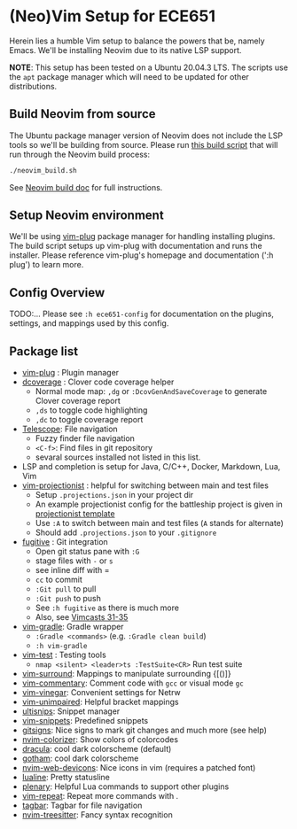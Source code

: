 # (Neo)Vim Setup for ECE651
Herein lies a humble Vim setup to balance the powers that be, namely Emacs.
We'll be installing Neovim due to its native LSP support.

__NOTE__: This setup has been tested on a Ubuntu 20.04.3 LTS. The scripts use the `apt`
package manager which will need to be updated for other distributions.

## Build Neovim from source
The Ubuntu package manager version of Neovim does not include the LSP tools so we'll be building from source.
Please run [this build script](./neovim_build.sh)  that will run through the Neovim build process:
```sh
./neovim_build.sh
```
See [Neovim build doc](https://github.com/neovim/neovim/wiki/Building-Neovim#build-prerequisites) for full instructions.

## Setup Neovim environment
We'll be using [vim-plug](https://github.com/junegunn/vim-plug) package manager
for handling installing plugins. The build script setups up vim-plug with
documentation and runs the installer. Please reference vim-plug's homepage and
documentation (':h plug') to learn more.

## Config Overview
TODO:...
Please see `:h ece651-config` for documentation on the plugins, settings, and
mappings used by this config.

## Package list
- [vim-plug](https://github.com/junegunn/vim-plug) : Plugin manager
- [dcoverage](https://github.com/rwl93/dcoverage) : Clover code coverage helper
    - Normal mode map: `,dg` or `:DcovGenAndSaveCoverage` to generate Clover coverage report
    - `,ds` to toggle code highlighting
    - `,dc` to toggle coverage report
- [Telescope](https://github.com/nvim-telescope/telescope.nvim): File navigation
    - Fuzzy finder file navigation
    - `<C-f>`: Find files in git repository
    - sevaral sources installed not listed in this list.
- LSP and completion is setup for Java, C/C++, Docker, Markdown, Lua, Vim
- [vim-projectionist](https://github.com/tpope/vim-projectionist) : helpful for switching between main and test files
    - Setup `.projections.json` in your project dir
    - An example projectionist config for the battleship project is given in [projectionist template](projections.json)
    - Use `:A` to switch between main and test files (`A` stands for alternate)
    - Should add `.projections.json` to your `.gitignore`
- [fugitive](https://github.com/tpope/vim-fugitive) : Git integration
    - Open git status pane with `:G`
    - stage files with `-` or `s`
    - see inline diff with =
    - `cc` to commit
    - `:Git pull` to pull
    - `:Git push` to push
    - See `:h fugitive` as there is much more
    - Also, see [Vimcasts 31-35](http://vimcasts.org/episodes/fugitive-vim---a-complement-to-command-line-git/)
- [vim-gradle](https://github.com/hdiniz/vim-gradle): Gradle wrapper
    - `:Gradle <commands>` (e.g. `:Gradle clean build`)
    - `:h vim-gradle`
- [vim-test](https://github.com/vim-test/vim-test) : Testing tools
    - `nmap <silent> <leader>ts :TestSuite<CR>` Run test suite
- [vim-surround](https://github.com/tpope/vim-surround): Mappings to manipulate surrounding {[()]}
- [vim-commentary](https://github.com/tpope/vim-commentary): Comment code with `gcc` or visual mode `gc`
- [vim-vinegar](https://github.com/tpope/vim-vinegar): Convenient settings for Netrw
- [vim-unimpaired](https://github.com/tpope/vim-unimpaired): Helpful bracket mappings
- [ultisnips](https://github.com/SirVer/ultisnips): Snippet manager
- [vim-snippets](https://github.com/honza/vim-snippets): Predefined snippets
- [gitsigns](https://github.com/lewis6991/gitsigns.nvim): Nice signs to mark git changes and much more (see help)
- [nvim-colorizer](https://github.com/norcalli/nvim-colorizer.lua): Show colors of colorcodes
- [dracula](https://github.com/dracula): cool dark colorscheme (default)
- [gotham](https://github.com/gotham): cool dark colorscheme
- [nvim-web-devicons](https://github.com/nvim-web-devicons): Nice icons in vim (requires a patched font)
- [lualine](https://github.com/lualine.nvim): Pretty statusline
- [plenary](https://github.com/plenary.nvim): Helpful Lua commands to support other plugins
- [vim-repeat](https://github.com/tpope/vim-repeat): Repeat more commands with .
- [tagbar](https://github.com/preservim/tagbar): Tagbar for file navigation
- [nvim-treesitter](https://github.com/nvim-treesitter/nvim-treesitter): Fancy syntax recognition

